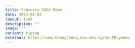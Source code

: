```yaml
---
title: February 2024 Memo
date: 2024-01-02
layout: link
description: ""
image: ""
variant: tiptap
external: https://www.khengcheng.moe.edu.sg/monthlymemo
---
```

